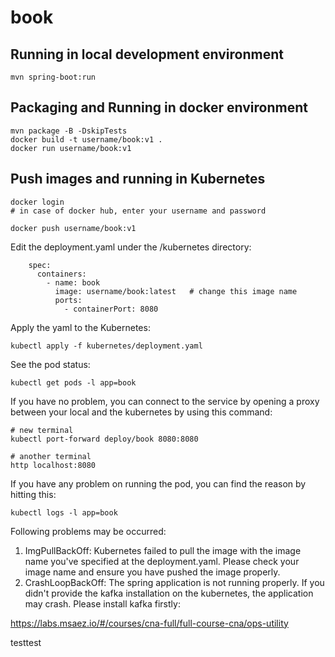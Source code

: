 # book

## Running in local development environment

```
mvn spring-boot:run
```

## Packaging and Running in docker environment

```
mvn package -B -DskipTests
docker build -t username/book:v1 .
docker run username/book:v1
```

## Push images and running in Kubernetes

```
docker login 
# in case of docker hub, enter your username and password

docker push username/book:v1
```

Edit the deployment.yaml under the /kubernetes directory:
```
    spec:
      containers:
        - name: book
          image: username/book:latest   # change this image name
          ports:
            - containerPort: 8080

```

Apply the yaml to the Kubernetes:
```
kubectl apply -f kubernetes/deployment.yaml
```

See the pod status:
```
kubectl get pods -l app=book
```

If you have no problem, you can connect to the service by opening a proxy between your local and the kubernetes by using this command:
```
# new terminal
kubectl port-forward deploy/book 8080:8080

# another terminal
http localhost:8080
```

If you have any problem on running the pod, you can find the reason by hitting this:
```
kubectl logs -l app=book
```

Following problems may be occurred:

1. ImgPullBackOff:  Kubernetes failed to pull the image with the image name you've specified at the deployment.yaml. Please check your image name and ensure you have pushed the image properly.
1. CrashLoopBackOff: The spring application is not running properly. If you didn't provide the kafka installation on the kubernetes, the application may crash. Please install kafka firstly:

https://labs.msaez.io/#/courses/cna-full/full-course-cna/ops-utility




testtest
